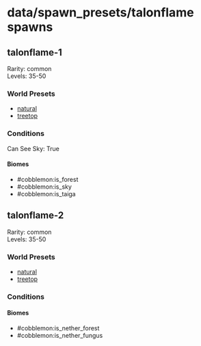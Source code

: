 # data/spawn_presets/talonflame spawns  
  
## talonflame-1  
Rarity: common  
Levels: 35-50  
  
### World Presets  
* [natural](data/spawn_data/natural.md)  
* [treetop](data/spawn_data/treetop.md)  
  
### Conditions  
Can See Sky: True  
  
#### Biomes  
  * #cobblemon:is_forest
  * #cobblemon:is_sky
  * #cobblemon:is_taiga
  
  
## talonflame-2  
Rarity: common  
Levels: 35-50  
  
### World Presets  
* [natural](data/spawn_data/natural.md)  
* [treetop](data/spawn_data/treetop.md)  
  
### Conditions  
  
#### Biomes  
  * #cobblemon:is_nether_forest
  * #cobblemon:is_nether_fungus
  
